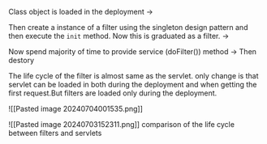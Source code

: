 Class object is loaded in the deployment ->

Then create a instance of a filter using the singleton design pattern and then execute the `init` method. Now this is graduated as a filter. ->

Now spend majority of time to provide service (doFilter()) method ->
Then destory



The life cycle of the filter is almost same as the servlet. only change is that servlet can be loaded in both during the deployment and when getting the first request.But filters are loaded only during the deployment. 

![[Pasted image 20240704001535.png]]

![[Pasted image 20240703152311.png]]
comparison of the life cycle between filters and servlets
